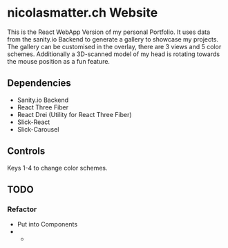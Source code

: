 # nicolasmatter.ch Website

This is the React WebApp Version of my personal Portfolio. It uses data from the sanity.io Backend to generate a gallery to showcase my projects. The gallery can be customised in the overlay, there are 3 views and 5 color schemes. Additionally a 3D-scanned model of my head is rotating towards the mouse position as a fun feature.

## Dependencies

- Sanity.io Backend
- React Three Fiber
- React Drei (Utility for React Three Fiber)
- Slick-React
- Slick-Carousel

## Controls

Keys 1-4 to change color schemes.

## TODO

### Refactor

- Put into Components
- -
